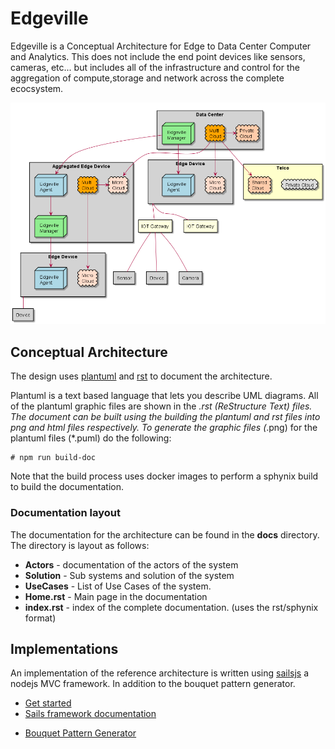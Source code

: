 # Edgeville

Edgeville is a Conceptual Architecture for Edge to Data Center Computer and Analytics.
This does not include the end point devices like sensors, cameras, etc... but includes all
of the infrastructure and control for the aggregation of compute,storage and network across
the complete ecocsystem. 

![image](docs/HighLevel.png)

## Conceptual Architecture

The design uses [plantuml](http://plantuml.com/) and [rst](http://www.sphinx-doc.org/en/master/usage/restructuredtext/basics.html)
to document the architecture.

Plantuml is a text based language that lets you describe UML diagrams. 
All of the plantuml graphic files are shown in the *.rst (ReStructure Text) files.
The document can be built using the building the plantuml and rst files into png and html files respectively.
To generate the graphic files (*.png) for the plantuml files (*.puml) do the following:
```
# npm run build-doc
```

Note that the build process uses docker images to perform a sphynix build to build the documentation.

### Documentation layout

The documentation for the architecture can be found in the **docs** directory.
The directory is layout as follows:
* **Actors** - documentation of the actors of the system
* **Solution** - Sub systems and solution of the system
* **UseCases** - List of Use Cases of the system.
* **Home.rst** - Main page in the documentation
* **index.rst** - index of the complete documentation. (uses the rst/sphynix format)

## Implementations

An implementation of the reference architecture is written using [sailsjs](http://sailsjs.org/) a nodejs MVC framework.
In addition to the bouquet pattern generator.

+ [Get started](https://sailsjs.com/get-started)
+ [Sails framework documentation](https://sailsjs.com/documentation)
* [Bouquet Pattern Generator](http://bouquet.readthedocs.io)


